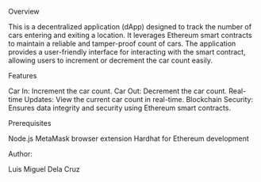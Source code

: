 Overview

This is a decentralized application (dApp) designed to track the number of cars entering and exiting a location. It leverages Ethereum smart contracts to maintain a reliable and tamper-proof count of cars. The application provides a user-friendly interface for interacting with the smart contract, allowing users to increment or decrement the car count easily.

Features

Car In: Increment the car count.
Car Out: Decrement the car count.
Real-time Updates: View the current car count in real-time.
Blockchain Security: Ensures data integrity and security using Ethereum smart contracts.


Prerequisites

Node.js
MetaMask browser extension
Hardhat for Ethereum development

Author: 

Luis Miguel Dela Cruz
